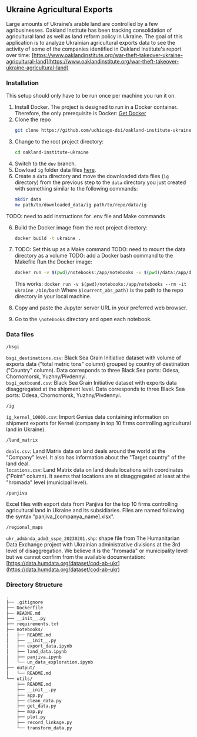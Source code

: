 ## Ukraine Agricultural Exports

Large amounts of Ukraine’s arable land are controlled by a few agribusinesses. Oakland Institute has been tracking consolidation of agricultural land as well as land reform policy in Ukraine. The goal of this application is to analyze Ukrainian agricultural exports data to see the activity of some of the companies identified in Oakland Institute's report over time: [https://www.oaklandinstitute.org/war-theft-takeover-ukraine-agricultural-land](https://www.oaklandinstitute.org/war-theft-takeover-ukraine-agricultural-land)

### Installation

This setup should only have to be run once per machine you run it on.

1. Install Docker. The project is designed to run in a Docker container. Therefore, the only prerequisite is Docker: [Get Docker](https://docs.docker.com/get-docker/)
2. Clone the repo
   ```sh
   git clone https://github.com/uchicago-dsi/oakland-institute-ukraine.git
   ```
3. Change to the root project directory:
   ```sh
   cd oakland-institute-ukraine
   ```
4. Switch to the `dev` branch.
5. Dowload `ig` folder data files [here](https://drive.google.com/drive/folders/1OPAzWTEhAXpetQs9hApin_KW1GmGRpf4).
7. Create a `data` directory and move the downloaded data files (`ig` directory) from the previous step to the `data` directory you just created with something similar to the following commands:
   ```sh
   mkdir data
   mv path/to/downloaded_data/ig path/to/repo/data/ig 
   ```

TODO: need to add instructions for .env file and Make commands

6. Build the Docker image from the root project directory:
   ```sh
   docker build -t ukraine .
   ```
7. TODO: Set this up as a Make command
   TODO: need to mount the data directory as a volume
   TODO: add a Docker bash command to the Makefile
   Run the Docker image:

   ```sh
   docker run -v $(pwd)/notebooks:/app/notebooks -v $(pwd)/data:/app/data --name notebooks-jupyter --rm -p 8888:8888 -t ukraine
   ```

   This works:
   `docker run -v $(pwd)/notebooks:/app/notebooks --rm -it ukraine /bin/bash`
   Where `$(current_abs_path)` is the path to the repo directory in your local machine.

8. Copy and paste the Jupyter server URL in your preferred web browser.
9. Go to the `\notebooks` directory and open each notebook.

### Data files

`/bsgi`

`bsgi_destinations.csv`: Black Sea Grain Initiative dataset with volume of exports
data ("total metric tons" column) grouped by country of destination ("Country" column).
Data corresponds to three Black Sea ports: Odesa, Chornomorsk, Yuzhny/Pivdennyi.<br>
`bsgi_outbound.csv`: Black Sea Grain Initiative dataset with exports
data disaggregated at the shipment level. Data corresponds to three Black Sea
ports: Odesa, Chornomorsk, Yuzhny/Pivdennyi.

`/ig`

`ig_kernel_10000.csv`: Import Genius data containing information on shipment exports for Kernel
(company in top 10 firms controlling agricultural land in Ukraine).

`/land_matrix`

`deals.csv`: Land Matrix data on land deals around the world at the "Company" level.
It also has information about the "Target country" of the land deal.<br>
`locations.csv`: Land Matrix data on land deals locations with coordinates ("Point" column).
It seems that locations are at disaggregated at least at the "hromada" level (municipal level).

`/panjiva`

Excel files with export data from Panjiva for the top 10 firms controlling
agricultural land in Ukraine and its subsidiaries. Files are named following the
syntax "panjiva\_[companya_name].xlsx".

`/regional_maps`

`ukr_admbnda_adm3_sspe_20230201.shp`: shape file from The Humanitarian Data Exchange
project with Ukrainian administrative divisions at the 3rd level of disaggregation.
We believe it is the "hromada" or municipality level but we cannot confirm from
the available documentation: [https://data.humdata.org/dataset/cod-ab-ukr](https://data.humdata.org/dataset/cod-ab-ukr)

### Directory Structure

```sh
.
├── .gitignore
├── Dockerfile
├── README.md
├── __init__.py
├── requirements.txt
├── notebooks/
│   ├── README.md
│   ├── __init__.py
│   ├── export_data.ipynb
│   ├── land_data.ipynb
│   ├── panjiva.ipynb
│   └── un_data_exploration.ipynb
├── output/
│   └── README.md
└── utils/
    ├── README.md
    ├── __init__.py
    ├── app.py
    ├── clean_data.py
    ├── get_data.py
    ├── map.py
    ├── plot.py
    ├── record_linkage.py
    └── transform_data.py
```

